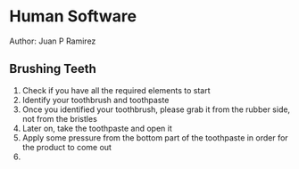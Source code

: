 # Human Software

Author: Juan P Ramirez

## Brushing Teeth

1. Check if you have all the required elements to start
2. Identify your toothbrush and toothpaste
3. Once you identified your toothbrush, please grab it from the rubber side, not from the bristles
4. Later on, take the toothpaste and open it
5. Apply some pressure from the bottom part of the toothpaste in order for the product to come out
6. 
